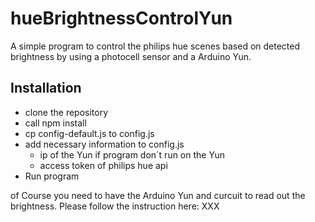 # hueBrightnessControlYun

A simple program to control the philips hue scenes based on detected brightness by using a photocell sensor and a Arduino Yun.

## Installation

* clone the repository
* call npm install
* cp config-default.js to config.js
* add necessary information to config.js
    * ip of the Yun if program don´t run on the Yun
    * access token of philips hue api
* Run program
 
of Course you need to have the Arduino Yun and curcuit to read out the brightness. Please follow the instruction here: XXX

   